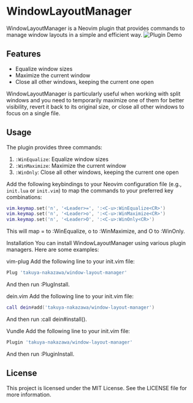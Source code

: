 # WindowLayoutManager

WindowLayoutManager is a Neovim plugin that provides commands to manage window layouts in a simple and efficient way.
![Plugin Demo](https://user-images.githubusercontent.com/13509521/226151388-28d455d6-212f-4db6-899e-ca8b055fc5f9.gif)

## Features

- Equalize window sizes
- Maximize the current window
- Close all other windows, keeping the current one open

WindowLayoutManager is particularly useful when working with split windows and you need to temporarily maximize one of them for better visibility, revert it back to its original size, or close all other windows to focus on a single file.

## Usage

The plugin provides three commands:

1. `:WinEqualize`: Equalize window sizes
2. `:WinMaximize`: Maximize the current window
3. `:WinOnly`: Close all other windows, keeping the current one open

Add the following keybindings to your Neovim configuration file (e.g., `init.lua` or `init.vim`) to map the commands to your preferred key combinations:

```lua
vim.keymap.set('n', '<Leader>=', ':<C-u>:WinEqualize<CR>')
vim.keymap.set('n', '<Leader>o', ':<C-u>:WinMaximize<CR>')
vim.keymap.set('n', '<Leader>O', ':<C-u>:WinOnly<CR>')
```
This will map <Leader>= to :WinEqualize, <Leader>o to :WinMaximize, and <Leader>O to :WinOnly.

Installation
You can install WindowLayoutManager using various plugin managers. Here are some examples:

vim-plug
Add the following line to your init.vim file:

```lua
Plug 'takuya-nakazawa/window-layout-manager'
```
And then run :PlugInstall.

dein.vim
Add the following line to your init.vim file:

```lua
call dein#add('takuya-nakazawa/window-layout-manager')
```
And then run :call dein#install().

Vundle
Add the following line to your init.vim file:

```lua
Plugin 'takuya-nakazawa/window-layout-manager'
```
And then run :PluginInstall.

## License
This project is licensed under the MIT License. See the LICENSE file for more information.

